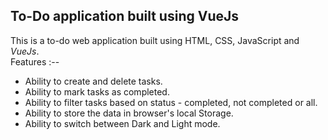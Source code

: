 ## To-Do application built using VueJs

This is a to-do web application built using HTML, CSS, JavaScript and <i>VueJs</i>.<br>
Features :-- 
<ul>
  <li>Ability to create and delete tasks.</li>
  <li>Ability to mark tasks as completed.</li>
  <li>Ability to filter tasks based on status - completed, not completed or all.</li>
  <li>Ability to store the data in browser's local Storage.</li>
  <li>Ability to switch between Dark and Light mode.</li> 
</ul>
